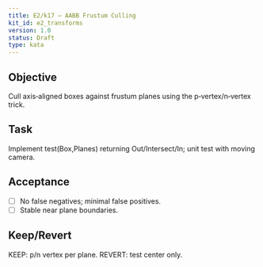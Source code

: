 ```yaml
---
title: E2/k17 — AABB Frustum Culling
kit_id: e2_transforms
version: 1.0
status: Draft
type: kata
---
```

## Objective
Cull axis‑aligned boxes against frustum planes using the p‑vertex/n‑vertex trick.
## Task
Implement test(Box,Planes) returning Out/Intersect/In; unit test with moving camera.
## Acceptance
- [ ] No false negatives; minimal false positives.
- [ ] Stable near plane boundaries.
## Keep/Revert
KEEP: p/n vertex per plane. REVERT: test center only.